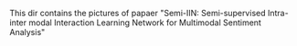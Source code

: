 
This dir contains the pictures of papaer "Semi-IIN: Semi-supervised Intra-inter modal Interaction Learning Network for Multimodal Sentiment Analysis"
